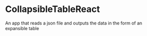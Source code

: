 # CollapsibleTableReact
An app that reads a json file and outputs the data in the form of an expansible table

